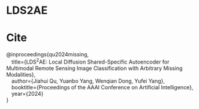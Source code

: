 # LDS2AE
# Cite
@inproceedings{qu2024missing,  
    &emsp;title={LDS$^2$AE: Local Diffusion Shared-Specific Autoencoder for Multimodal Remote Sensing Image Classification with Arbitrary Missing Modalities},  
    &emsp;author={Jiahui Qu, Yuanbo Yang, Wenqian Dong, Yufei Yang},  
    &emsp;booktitle={Proceedings of the AAAI Conference on Artificial Intelligence},  
    &emsp;year={2024}  
}
